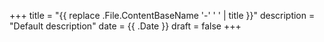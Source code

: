 +++
title = "{{ replace .File.ContentBaseName '-' ' ' | title }}"
description = "Default description"
date = {{ .Date }}
draft = false
+++
